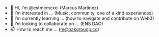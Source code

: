 - 👋 Hi, I’m @estmcmcxci (Marcus Martínez)
- 👀 I’m interested in ... (Music, community, one of a kind experiences) 
- 🌱 I’m currently learning ... (how to navigate and contribute on Web3)
- 💞️ I’m looking to collaborate on ... (ENS DAO)
- 📫 How to reach me ... (m@oakgrouop.co)

<!---
estmcmcxci/estmcmcxci is a ✨ special ✨ repository because its `README.md` (this file) appears on your GitHub profile.
You can click the Preview link to take a look at your changes.
--->
